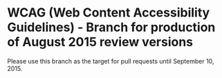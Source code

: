 WCAG (Web Content Accessibility Guidelines) - Branch for production of August 2015 review versions
===

Please use this branch as the target for pull requests until September 10, 2015.


